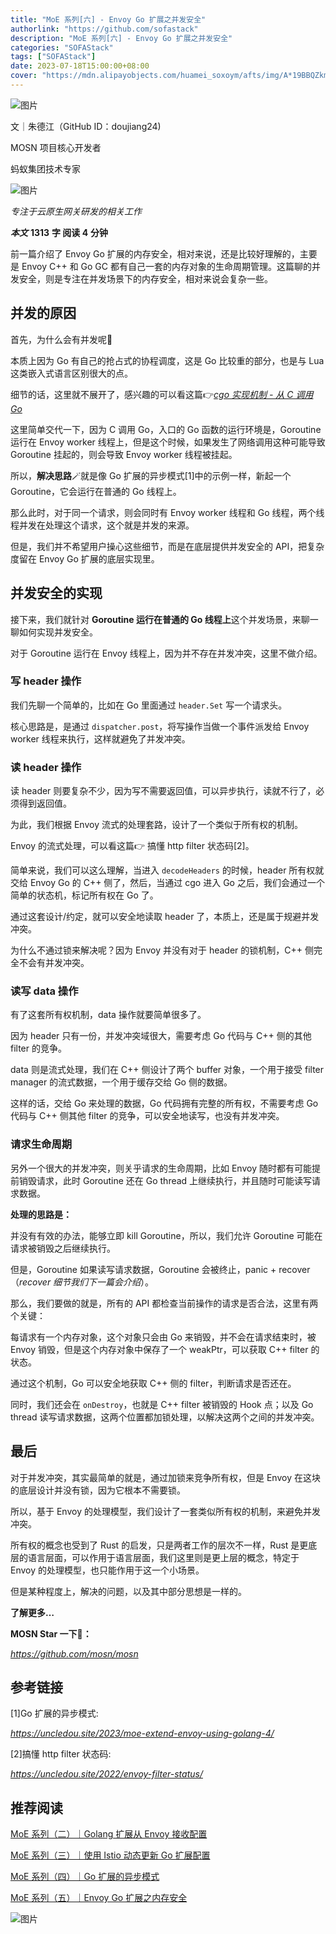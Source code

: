 ```yaml
---
title: "MoE 系列[六] - Envoy Go 扩展之并发安全"
authorlink: "https://github.com/sofastack"
description: "MoE 系列[六] - Envoy Go 扩展之并发安全"
categories: "SOFAStack"
tags: ["SOFAStack"]
date: 2023-07-18T15:00:00+08:00
cover: "https://mdn.alipayobjects.com/huamei_soxoym/afts/img/A*19BBQZkmADQAAAAAAAAAAAAADrGAAQ/original"
---
```


![图片](https://mmbiz.qpic.cn/mmbiz_gif/nibOZpaQKw09ARcsGuzib3ttcN4LZpdAC0n9KTQp7uibF8ia0ibk3Olf3sib50ExibicicOrzCOVrOyUD2dFib84f0fTx5uA/640?wx_fmt=gif&wxfrom=5&wx_lazy=1)

文｜朱德江（GitHub ID：doujiang24)

MOSN 项目核心开发者

蚂蚁集团技术专家

![图片](https://mmbiz.qpic.cn/mmbiz_png/nibOZpaQKw08VNbtYZicic5Nog5MV3VxrPUbpSOe4Pn693qzEiacbqxwuqcyhl24RbPibibbgxhIwZmRG36CzjZicDRUA/640?wx_fmt=png&wxfrom=5&wx_lazy=1&wx_co=1)

*专注于云原生网关研发的相关工作*

***本文*** **1313** **字 阅读 4** **分钟**

前一篇介绍了 Envoy Go 扩展的内存安全，相对来说，还是比较好理解的，主要是 Envoy C++ 和 Go GC 都有自己一套的内存对象的生命周期管理。这篇聊的并发安全，则是专注在并发场景下的内存安全，相对来说会复杂一些。

## 并发的原因

首先，为什么会有并发呢🤔️

本质上因为 Go 有自己的抢占式的协程调度，这是 Go 比较重的部分，也是与 Lua 这类嵌入式语言区别很大的点。

细节的话，这里就不展开了，感兴趣的可以看这篇👉[*cgo 实现机制 - 从 C 调用 Go*](http://mp.weixin.qq.com/s?__biz=MzUzMzU5Mjc1Nw==&mid=2247516398&idx=1&sn=2172b6f6ffe9c8b3263a15ef60ee3d54&chksm=faa36f34cdd4e622746582f922cd00798a1044c4f32a7ce058be6df91b58cbee725022a56525&scene=21#wechat_redirect)

这里简单交代一下，因为 C 调用 Go，入口的 Go 函数的运行环境是，Goroutine 运行在 Envoy worker 线程上，但是这个时候，如果发生了网络调用这种可能导致 Goroutine 挂起的，则会导致 Envoy worker 线程被挂起。

所以，**解决思路**🪄就是像 Go 扩展的异步模式[1]中的示例一样，新起一个 Goroutine，它会运行在普通的 Go 线程上。

那么此时，对于同一个请求，则会同时有 Envoy worker 线程和 Go 线程，两个线程并发在处理这个请求，这个就是并发的来源。

但是，我们并不希望用户操心这些细节，而是在底层提供并发安全的 API，把复杂度留在 Envoy Go 扩展的底层实现里。

## 并发安全的实现

接下来，我们就针对 **Goroutine 运行在普通的 Go 线程上**这个并发场景，来聊一聊如何实现并发安全。

对于 Goroutine 运行在 Envoy 线程上，因为并不存在并发冲突，这里不做介绍。

### 写 header 操作

我们先聊一个简单的，比如在 Go 里面通过 `header.Set` 写一个请求头。

核心思路是，是通过 `dispatcher.post`，将写操作当做一个事件派发给 Envoy worker 线程来执行，这样就避免了并发冲突。

### 读 header 操作

读 header 则要复杂不少，因为写不需要返回值，可以异步执行，读就不行了，必须得到返回值。

为此，我们根据 Envoy 流式的处理套路，设计了一个类似于所有权的机制。

Envoy 的流式处理，可以看这篇👉 搞懂 http filter 状态码[2]。

简单来说，我们可以这么理解，当进入 `decodeHeaders` 的时候，header 所有权就交给 Envoy Go 的 C++ 侧了，然后，当通过 cgo 进入 Go 之后，我们会通过一个简单的状态机，标记所有权在 Go 了。

通过这套设计/约定，就可以安全地读取 header 了，本质上，还是属于规避并发冲突。

为什么不通过锁来解决呢？因为 Envoy 并没有对于 header 的锁机制，C++ 侧完全不会有并发冲突。

### 读写 data 操作

有了这套所有权机制，data 操作就要简单很多了。

因为 header 只有一份，并发冲突域很大，需要考虑 Go 代码与 C++ 侧的其他 filter 的竞争。

data 则是流式处理，我们在 C++ 侧设计了两个 buffer 对象，一个用于接受 filter manager 的流式数据，一个用于缓存交给 Go 侧的数据。

这样的话，交给 Go 来处理的数据，Go 代码拥有完整的所有权，不需要考虑 Go 代码与 C++ 侧其他 filter 的竞争，可以安全地读写，也没有并发冲突。

### 请求生命周期

另外一个很大的并发冲突，则关乎请求的生命周期，比如 Envoy 随时都有可能提前销毁请求，此时 Goroutine 还在 Go thread 上继续执行，并且随时可能读写请求数据。

**处理的思路是：**

并没有有效的办法，能够立即 kill Goroutine，所以，我们允许 Goroutine 可能在请求被销毁之后继续执行。

但是，Goroutine 如果读写请求数据，Goroutine 会被终止，panic + recover（*recover 细节我们下一篇会介绍*）。

那么，我们要做的就是，所有的 API 都检查当前操作的请求是否合法，这里有两个关键：

每请求有一个内存对象，这个对象只会由 Go 来销毁，并不会在请求结束时，被 Envoy 销毁，但是这个内存对象中保存了一个 weakPtr，可以获取 C++ filter 的状态。

通过这个机制，Go 可以安全地获取 C++ 侧的 filter，判断请求是否还在。

同时，我们还会在 `onDestroy`，也就是 C++ filter 被销毁的 Hook 点；以及 Go thread 读写请求数据，这两个位置都加锁处理，以解决这两个之间的并发冲突。

## 最后

对于并发冲突，其实最简单的就是，通过加锁来竞争所有权，但是 Envoy 在这块的底层设计并没有锁，因为它根本不需要锁。

所以，基于 Envoy 的处理模型，我们设计了一套类似所有权的机制，来避免并发冲突。

所有权的概念也受到了 Rust 的启发，只是两者工作的层次不一样，Rust 是更底层的语言层面，可以作用于语言层面，我们这里则是更上层的概念，特定于 Envoy 的处理模型，也只能作用于这一个小场景。

但是某种程度上，解决的问题，以及其中部分思想是一样的。

**了解更多…**

**MOSN Star 一下🌟：**

*https://github.com/mosn/mosn*

## 参考链接

[1]Go 扩展的异步模式:

*https://uncledou.site/2023/moe-extend-envoy-using-golang-4/*

[2]搞懂 http filter 状态码:

*https://uncledou.site/2022/envoy-filter-status/*

## 推荐阅读

[MoE 系列（二）｜Golang 扩展从 Envoy 接收配置](https://mp.weixin.qq.com/s/xRt9qet-Dm3UMEVa3iDFrA)

[MoE 系列（三）｜使用 Istio 动态更新 Go 扩展配置](https://mp.weixin.qq.com/s/gvbvAZEUbjtD-UpKziHmBA)

[MoE 系列（四）｜Go 扩展的异步模式](https://mp.weixin.qq.com/s/to6U_5UfU1LUSj6vGsQQuQ)

[MoE 系列（五）｜Envoy Go 扩展之内存安全](https://mp.weixin.qq.com/s/zAT1yFhE8IQX0Mb3ghs04Q)

![图片](https://mmbiz.qpic.cn/sz_mmbiz_jpg/nibOZpaQKw08Wic9WKwiaVicaKu0OKmdhj0nXubpDsc8JCjo3IKfMAf5QRiaRmXEoAUwZbaXzJG3ZbFDa4GEhXLkujg/640?wx_fmt=jpeg&wxfrom=5&wx_lazy=1&wx_co=1)
